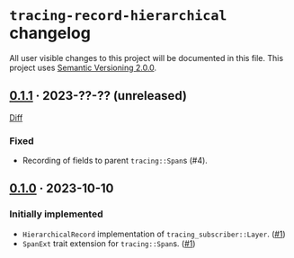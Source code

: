 `tracing-record-hierarchical` changelog
=======================================

All user visible changes to this project will be documented in this file. This project uses [Semantic Versioning 2.0.0].




## [0.1.1] · 2023-??-?? (unreleased)
[0.1.1]: /../../tree/v0.1.1

[Diff](https://github.com/instrumentisto/tracing-record-hierarchical/compare/tracing-record-hierarchical-0.1.0...tracing-record-hierarchical-0.1.1)

### Fixed

- Recording of fields to parent `tracing::Span`s (#4).

[#4]: /../../pull/4




## [0.1.0] · 2023-10-10
[0.1.0]: /../../tree/v0.1.0

### Initially implemented

- `HierarchicalRecord` implementation of `tracing_subscriber::Layer`. ([#1])
- `SpanExt` trait extension for `tracing::Span`s. ([#1])

[#1]: /../../pull/1




[Semantic Versioning 2.0.0]: https://semver.org
